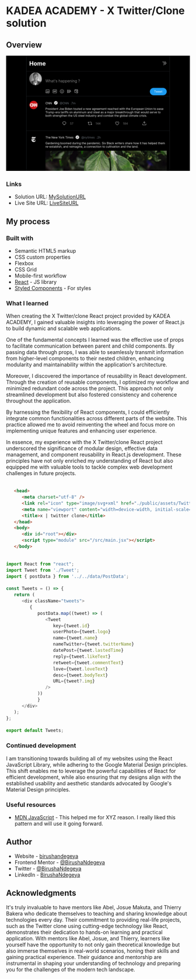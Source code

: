 # KADEA ACADEMY - X Twitter/Clone solution

## Overview

![](./public/assets/twitter-clone-design.png)

### Links

- Solution URL: [MySolutionURL](https://github.com/BirushaNdegeya/x-twitter-clone)
- Live Site URL: [LiveSiteURL](https://x-twitter-myclone.vercel.app/)

## My process

### Built with

- Semantic HTML5 markup
- CSS custom properties
- Flexbox
- CSS Grid
- Mobile-first workflow
- [React](https://reactjs.org/) - JS library
- [Styled Components](https://styled-components.com/) - For styles

### What I learned

When creating the X Twitter/clone React project provided by KADEA ACADEMY, I gained valuable insights into leveraging the power of React.js to build dynamic and scalable web applications.

One of the fundamental concepts I learned was the effective use of props to facilitate communication between parent and child components. By passing data through props, I was able to seamlessly transmit information from higher-level components to their nested children, enhancing modularity and maintainability within the application's architecture.

Moreover, I discovered the importance of reusability in React development. Through the creation of reusable components, I optimized my workflow and minimized redundant code across the project. This approach not only streamlined development but also fostered consistency and coherence throughout the application.

By harnessing the flexibility of React components, I could efficiently integrate common functionalities across different parts of the website. This practice allowed me to avoid reinventing the wheel and focus more on implementing unique features and enhancing user experience.

In essence, my experience with the X Twitter/clone React project underscored the significance of modular design, effective data management, and component reusability in React.js development. These principles have not only enriched my understanding of React but also equipped me with valuable tools to tackle complex web development challenges in future projects.

```html

   <head>
      <meta charset="utf-8" />
      <link rel="icon" type="image/svg+xml" href="./public/assets/Twitter.svg" />
      <meta name="viewport" content="width=device-width, initial-scale=1.0" />
      <title>x | twitter clone</title>
   </head>
   <body>
      <div id="root"></div>
      <script type="module" src="/src/main.jsx"></script>
   </body>
```
```js

import React from "react";
import Tweet from './Tweet';
import { postData } from '../../data/PostData';

const Tweets = () => {
   return (
      <div className="tweets">
         { 
            postData.map((tweet) => (
               <Tweet
                  key={tweet.id}
                  userPhoto={tweet.logo} 
                  name={tweet.name} 
                  nameTwitter={tweet.twitterName} 
                  datePost={tweet.lastedTime}
                  reply={tweet.likeText}
                  retweet={tweet.commentText}
                  love={tweet.loveText} 
                  desc={tweet.bodyText}
                  URL={tweet?.img}
               />
            ))
            }
      </div>
   );
};

export default Tweets;

```

### Continued development

I am transitioning towards building all of my websites using the React JavaScript Library, while adhering to the Google Material Design principles. This shift enables me to leverage the powerful capabilities of React for efficient development, while also ensuring that my designs align with the established usability and aesthetic standards advocated by Google's Material Design principles.

### Useful resources

- [MDN JavaScript](https://www.example.com) - This helped me for XYZ reason. I really liked this pattern and will use it going forward.

## Author

- Website - [birushandegeya](https://myportfolio-chi-mocha.vercel.app/)
- Frontend Mentor - [@BirushaNdegeya](https://www.frontendmentor.io/profile/yourusername)
- Twitter - [@BirushaNdegeya](https://twitter.com/BNdegeya62741)
- LinkedIn - [BirushaNdegeya](https://www.linkedin.com/in/birusha-ndegeya-243b032a9)

## Acknowledgments

It's truly invaluable to have mentors like Abel, Josue Makuta, and Thierry Bakera who dedicate themselves to teaching and sharing knowledge about technologies every day. Their commitment to providing real-life projects, such as the Twitter clone using cutting-edge technology like React, demonstrates their dedication to hands-on learning and practical application. With mentors like Abel, Josue, and Thierry, learners like yourself have the opportunity to not only gain theoretical knowledge but also immerse themselves in real-world scenarios, honing their skills and gaining practical experience. Their guidance and mentorship are instrumental in shaping your understanding of technology and preparing you for the challenges of the modern tech landscape. 
